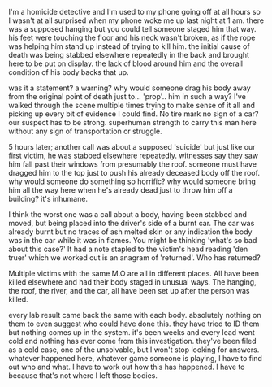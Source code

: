 I'm a homicide detective and I'm used to my phone going off at all hours so I wasn't at all surprised when my phone woke me up last night at 1 am. there was a supposed hanging but you could tell someone staged him that way. his feet were touching the floor and his neck wasn't broken, as if the rope was helping him stand up instead of trying to kill him. the initial cause of death was being stabbed elsewhere repeatedly in the back and brought here to be put on display. the lack of blood around him and the overall condition of his body backs that up. 

was it a statement? a warning? why would someone drag his body away from the original point of death just to... 'prop'.. him in such a way? I've walked through the scene multiple times trying to make sense of it all and picking up every bit of evidence I could find. No tire mark no sign of a car? our suspect has to be strong. superhuman strength to carry this man here without any sign of transportation or struggle. 

5 hours later; another call was about a supposed 'suicide' but just like our first victim, he was stabbed elsewhere repeatedly. witnesses say they saw him fall past their windows from presumably the roof. someone must have dragged him to the top just to push his already deceased body off the roof. why would someone do something so horrific? why would someone bring him all the way here when he's already dead just to throw him off a building? it's inhumane. 

I think the worst one was a call about a body, having been stabbed and moved, but being placed into the driver's side of a burnt car. The car was already burnt but no traces of ash melted skin or any indication the body was in the car while it was in flames. You might be thinking 'what's so bad about this case?' It had a note stapled to the victim's head reading 'den truer' which we worked out is an anagram of 'returned'. Who has returned? 

Multiple victims with the same M.O are all in different places. All have been killed elsewhere and had their body staged in unusual ways. The hanging, the roof, the river, and the car, all have been set up after the person was killed. 

every lab result came back the same with each body. absolutely nothing on them to even suggest who could have done this. they have tried to ID them but nothing comes up in the system. it's been weeks and every lead went cold and nothing has ever come from this investigation. they've been filed as a cold case, one of the unsolvable, but I won't stop looking for answers. whatever happened here, whatever game someone is playing, I have to find out who and what. I have to work out how this has happened. I have to because that's not where I left those bodies.